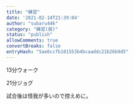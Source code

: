 ```yaml
---
title: "練習"
date: '2021-02-14T21:39:04'
author: "subaru44k"
category: "練習(弱)"
status: "publish"
allowComments: true
convertBreaks: false
entryHash: "5ae6ccfb101553b4bcaaddc21b26b9d5"
---
```

13分ウォーク

21分ジョグ

試合後は怪我が多いので控えめに。
